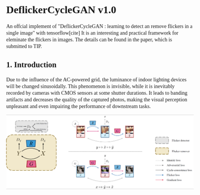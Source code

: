 <font face="Times New Roman">
    
# **DeflickerCycleGAN v1.0**
<font face="Times New Roman">
An offcial implement of "DeflickerCycleGAN : learning to detect an remove flickers in a single image" with tensorflow[cite]
It is an interesting and practical framework for eleminate the flickers in images. The details can be found in the paper, which is submitted to TIP.</font>

## **1. Introduction**
<font face="Times New Roman">
Due to the influence of the AC-powered grid, the luminance of indoor lighting devices will be changed sinusoidally. This phenomenon is invisible, while it is inevitably recorded by cameras with CMOS sensors at some shutter durations. It leads to banding artifacts and decreases the quality of the captured photos, making the visual perception unpleasant and even impairing the performance of downstream tasks.</font>

![Overviwes of DeflickerCycleGAN](/Figs/overview.png "Fig 1: Overview of DeflickerCycleGAN")
